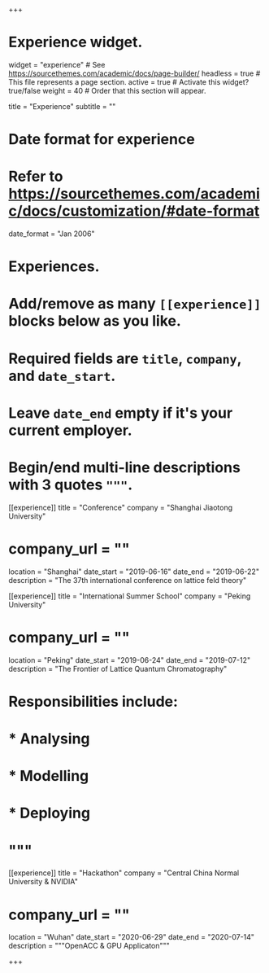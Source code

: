 +++
# Experience widget.
widget = "experience"  # See https://sourcethemes.com/academic/docs/page-builder/
headless = true  # This file represents a page section.
active = true  # Activate this widget? true/false
weight = 40  # Order that this section will appear.

title = "Experience"
subtitle = ""

# Date format for experience
#   Refer to https://sourcethemes.com/academic/docs/customization/#date-format
date_format = "Jan 2006"

# Experiences.
#   Add/remove as many `[[experience]]` blocks below as you like.
#   Required fields are `title`, `company`, and `date_start`.
#   Leave `date_end` empty if it's your current employer.
#   Begin/end multi-line descriptions with 3 quotes `"""`.

[[experience]]
  title = "Conference"
  company = "Shanghai Jiaotong University"
  # company_url = ""
  location = "Shanghai"
  date_start = "2019-06-16"
  date_end = "2019-06-22"
  description = "The 37th international conference on lattice feld theory"

[[experience]]
  title = "International Summer School"
  company = "Peking University"
  # company_url = ""
  location = "Peking"
  date_start = "2019-06-24"
  date_end = "2019-07-12"
  description = "The Frontier of Lattice Quantum Chromatography"
#  Responsibilities include:
  
#  * Analysing
#  * Modelling
#  * Deploying
#  """

[[experience]]
  title = "Hackathon"
  company = "Central China Normal University & NVIDIA"
#  company_url = ""
  location = "Wuhan"
  date_start = "2020-06-29"
  date_end = "2020-07-14"
  description = """OpenACC & GPU Applicaton"""

+++

